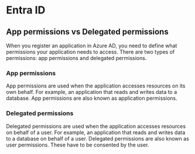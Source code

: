 # Entra ID

## App permissions vs Delegated permissions

When you register an application in Azure AD, you need to define what permissions your application needs to access. There are two types of permissions: app permissions and delegated permissions.

### App permissions

App permissions are used when the application accesses resources on its own behalf. For example, an application that reads and writes data to a database. App permissions are also known as application permissions.

### Delegated permissions

Delegated permissions are used when the application accesses resources on behalf of a user. For example, an application that reads and writes data to a database on behalf of a user. Delegated permissions are also known as user permissions. These have to be consented by the user.
